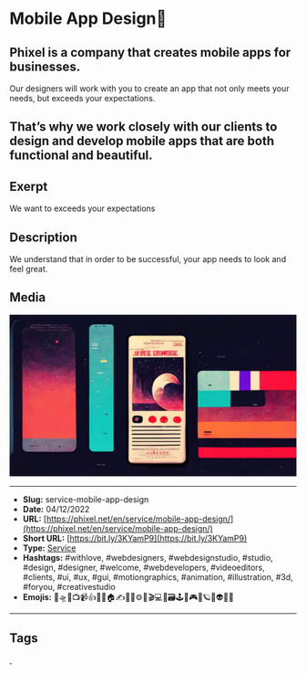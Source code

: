 # Mobile App Design📱
## Phixel is a company that creates mobile apps for businesses.

Our designers will work with you to create an app that not only meets your needs, but exceeds your expectations.

That’s why we work closely with our clients to design and develop mobile apps that are both functional and beautiful.
------------
## Exerpt
We want to exceeds your expectations
## Description
We understand that in order to be successful, your app needs to look and feel great.
## Media
<img src="media/37f8ac18/services-mobile-app-design.jpg" loading="lazy"><br>

------------
- **Slug:** service-mobile-app-design
- **Date:** 04/12/2022
- **URL:** [https://phixel.net/en/service/mobile-app-design/](https://phixel.net/en/service/mobile-app-design/)
- **Short URL:** [https://bit.ly/3KYamP9](https://bit.ly/3KYamP9)
- **Type:** [Service](#service)
- **Hashtags:** #withlove, #webdesigners, #webdesignstudio, #studio, #design, #designer, #welcome, #webdevelopers, #videoeditors, #clients, #ui, #ux, #gui, #motiongraphics, #animation, #illustration, #3d, #foryou, #creativestudio
- **Emojis:** 🎨🛸📼📺📹👍🔗📝🏠✍️👨‍💻⚙️🔮🎬‍💻👑🗃️🕹️👾🎮📲🪐🌟👽🚀🌌

------------
## Tags
[ ](# )
